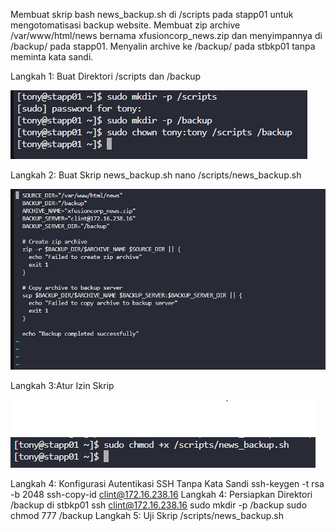 Membuat skrip bash news_backup.sh di /scripts pada stapp01 untuk mengotomatisasi backup website.
Membuat zip archive /var/www/html/news bernama xfusioncorp_news.zip dan menyimpannya di /backup/ pada stapp01.
Menyalin archive ke /backup/ pada stbkp01 tanpa meminta kata sandi.

Langkah 1: Buat Direktori /scripts dan /backup

![alt text](image-46.png)

Langkah 2: Buat Skrip news_backup.sh
nano /scripts/news_backup.sh

![alt text](image-47.png)

Langkah 3:Atur Izin Skrip

![alt text](image-48.png)

Langkah 4: Konfigurasi Autentikasi SSH Tanpa Kata Sandi
ssh-keygen -t rsa -b 2048
ssh-copy-id clint@172.16.238.16
Langkah 4: Persiapkan Direktori /backup di stbkp01
ssh clint@172.16.238.16
sudo mkdir -p /backup
sudo chmod 777 /backup
Langkah 5: Uji Skrip
/scripts/news_backup.sh